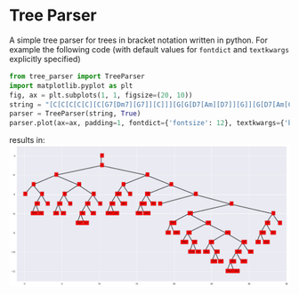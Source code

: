 # Tree Parser
A simple tree parser for trees in bracket notation written in python. For example the following code (with default values for `fontdict` and `textkwargs` explicitly specified)
```python
from tree_parser import TreeParser
import matplotlib.pyplot as plt
fig, ax = plt.subplots(1, 1, figsize=(20, 10))
string = "[C[C[C[C[C][C[G7[Dm7][G7]][C]]][G[G[D7[Am][D7]][G]][G[D7[Am[CM7][Am]][D7]][G]]]][C[C[Bo7[Dm[C#o7][Dm]][Bo7]][C]][C[G7[Dm7[FM7][Dm7]][G7]][C [C][C[G7[FM7[C7][FM7]][G7[G7[F#o7][G7[Fm6][G7]]][G7[G7[G64][G7[G47][G7]]][G7[G47[G64[F#o7][G64]][G47]][G7]]]]][C[G7[C64[C7][C64]][G7]][C]]]]]]]]"
parser = TreeParser(string, True)
parser.plot(ax=ax, padding=1, fontdict={'fontsize': 12}, textkwargs={'bbox': {'facecolor': 'red', 'pad': 10}, 'style': 'italic'})
```
results in: ![tree](tree_example.png)
